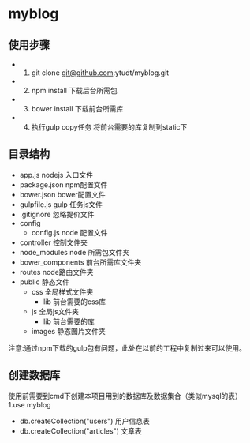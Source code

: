 # myblog
## 使用步骤
  - 1. git clone git@github.com:ytudt/myblog.git
  - 2. npm install 下载后台所需包
  - 3. bower install 下载前台所需库
  - 4. 执行gulp copy任务 将前台需要的库复制到static下

  ## 目录结构
  -  app.js nodejs 入口文件
  -  package.json  npm配置文件
  -  bower.json bower配置文件
  -  gulpfile.js  gulp 任务js文件
  -  .gitignore  忽略提价文件
  -  config
      + config.js node 配置文件
  - controller 控制文件夹
  - node_modules node 所需包文件夹
  - bower_components 前台所需库文件夹
  - routes node路由文件夹
  - public 静态文件
     + css 全局样式文件夹
       - lib 前台需要的css库
     + js 全局js文件夹
       - lib 前台需要的库
     + images 静态图片文件夹


注意:通过npm下载的gulp包有问题，此处在以前的工程中复制过来可以使用。
## 创建数据库
使用前需要到cmd下创建本项目用到的数据库及数据集合（类似mysql的表）
1.use myblog
- db.createCollection("users") 用户信息表
- db.createCollection("articles") 文章表

